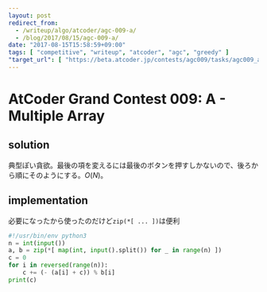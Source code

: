 ```yaml
---
layout: post
redirect_from:
  - /writeup/algo/atcoder/agc-009-a/
  - /blog/2017/08/15/agc-009-a/
date: "2017-08-15T15:58:59+09:00"
tags: [ "competitive", "writeup", "atcoder", "agc", "greedy" ]
"target_url": [ "https://beta.atcoder.jp/contests/agc009/tasks/agc009_a" ]
---
```


# AtCoder Grand Contest 009: A - Multiple Array

## solution

典型ぽい貪欲。最後の項を変えるには最後のボタンを押すしかないので、後ろから順にそのようにする。$O(N)$。

## implementation

必要になったから使ったのだけど`zip(*[ ... ])`は便利

``` python
#!/usr/bin/env python3
n = int(input())
a, b = zip(*[ map(int, input().split()) for _ in range(n) ])
c = 0
for i in reversed(range(n)):
    c += (- (a[i] + c)) % b[i]
print(c)
```
